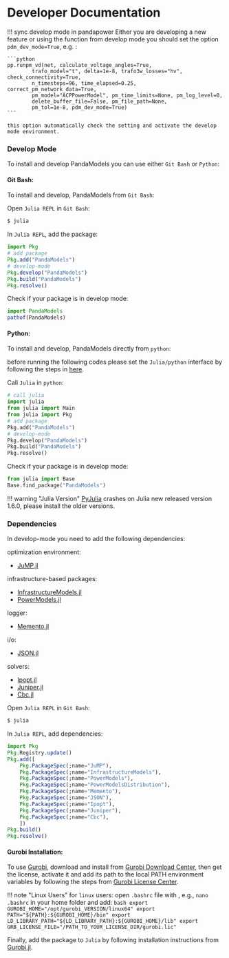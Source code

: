 # Developer Documentation


!!! sync develop mode in pandapower
    Either you are developing a new feature or using the function from develop mode you should set the  option  `pdm_dev_mode=True`, e.g. :

    ```python
    pp.runpm_vd(net, calculate_voltage_angles=True,
            trafo_model="t", delta=1e-8, trafo3w_losses="hv", check_connectivity=True,
            n_timesteps=96, time_elapsed=0.25, correct_pm_network_data=True,
            pm_model="ACPPowerModel", pm_time_limits=None, pm_log_level=0,
            delete_buffer_file=False, pm_file_path=None,
            pm_tol=1e-8, pdm_dev_mode=True)
    ```

    this option automatically check the setting and activate the develop mode environment.

### Develop Mode

To install and develop PandaModels you can use either `Git Bash` or `Python`:

#### Git Bash:
To install and develop, PandaModels from `Git Bash`:

Open `Julia REPL` in `Git Bash`:
```bash
$ julia
```

In `Julia REPL`, add the package:
```julia
import Pkg
# add package
Pkg.add("PandaModels")
# develop-mode
Pkg.develop("PandaModels")
Pkg.build("PandaModels")
Pkg.resolve()
```

Check if your package is in develop mode:
```julia
import PandaModels
pathof(PandaModels)
```

#### Python:

To install and develop, PandaModels directly from `python`:

before running the following codes please set the `Julia/python` interface by following the steps in [here](https://syl1.gitbook.io/julia-language-a-concise-tutorial/language-core/interfacing-julia-with-other-languages).

Call `Julia` in `python`:
```python
# call julia
import julia
from julia import Main
from julia import Pkg
# add package
Pkg.add("PandaModels")
# develop-mode
Pkg.develop("PandaModels")
Pkg.build("PandaModels")
Pkg.resolve()
```

Check if your package is in develop mode:
```python
from julia import Base
Base.find_package("PandaModels")
```

!!! warning "Julia Version"
    [PyJulia](https://pyjulia.readthedocs.io/en/latest/) crashes on Julia new released version 1.6.0, please install the older versions.

### Dependencies

In develop-mode you need to add the following dependencies:

optimization environment:
* [JuMP.jl](https://github.com/JuliaOpt/JuMP.jl)

infrastructure-based packages:
* [InfrastructureModels.jl](https://github.com/lanl-ansi/InfrastructureModels.jl)
* [PowerModels.jl](https://github.com/lanl-ansi/PowerModels.jl)

logger:
* [Memento.jl](https://github.com/invenia/Memento.jl)

i/o:
* [JSON.jl](https://github.com/JuliaIO/JSON.jl)

solvers:
* [Ipopt.jl](https://github.com/jump-dev/Ipopt.jl)
* [Juniper.jl](https://github.com/lanl-ansi/Juniper.jl)
* [Cbc.jl](https://github.com/jump-dev/Cbc.jl)


Open `Julia REPL` in `Git Bash`:
```bash
$ julia
```
In `Julia REPL`, add dependencies:
```julia
import Pkg
Pkg.Registry.update()
Pkg.add([
    Pkg.PackageSpec(;name="JuMP"),
    Pkg.PackageSpec(;name="InfrastructureModels"),
    Pkg.PackageSpec(;name="PowerModels"),
    Pkg.PackageSpec(;name="PowerModelsDistribution"),
    Pkg.PackageSpec(;name="Memento"),
    Pkg.PackageSpec(;name="JSON"),
    Pkg.PackageSpec(;name="Ipopt"),
    Pkg.PackageSpec(;name="Juniper"),
    Pkg.PackageSpec(;name="Cbc"),
    ])
Pkg.build()
Pkg.resolve()
```


#### Gurobi Installation:

To use [Gurobi](https://www.gurobi.com/), download and install from [Gurobi Download Center](https://www.gurobi.com/downloads/), then get the license, activate it and add its path to the local PATH environment variables by following the steps from [Gurobi License Center](https://www.gurobi.com/downloads/licenses/).

!!! note "Linux Users"
    for `linux` users: open `.bashrc` file with , e.g., `nano .bashrc` in your home folder and add:
    ```bash
    export GUROBI_HOME="/opt/gurobi_VERSION/linux64"
    export PATH="${PATH}:${GUROBI_HOME}/bin"
    export LD_LIBRARY_PATH="${LD_LIBRARY_PATH}:${GUROBI_HOME}/lib"
    export GRB_LICENSE_FILE="/PATH_TO_YOUR_LICENSE_DIR/gurobi.lic"
    ```

Finally, add the package to `Julia` by following installation instructions from [Gurobi.jl](https://github.com/jump-dev/Gurobi.jl).
